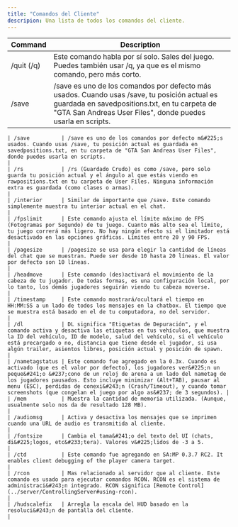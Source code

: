 ```yaml
---
title: "Comandos del Cliente"
descripion: Una lista de todos los comandos del cliente.
---
```


| Command        | Description                                                                                                                                                                                                                                                                                                          |
| -------------- | -------------------------------------------------------------------------------------------------------------------------------------------------------------------------------------------------------------------------------------------------------------------------------------------------------------------- |
| /quit (/q)     | Este comando habla por sí solo. Sales del juego. Puedes también usar /q, ya que es el mismo comando, pero más corto.                                                                                                                                                                                                 |
| /save          | /save es uno de los comandos por defecto más usados. Cuando usas /save, tu posición actual es guardada en savedpositions.txt, en tu carpeta de "GTA San Andreas User Files", donde puedes usarla en scripts.                                                                             |
```suggestion
| /save          | /save es uno de los comandos por defecto m&#225;s usados. Cuando usas /save, tu posición actual es guardada en savedpositions.txt, en tu carpeta de "GTA San Andreas User Files", donde puedes usarla en scripts.                                                                             |
| /rs            | /rs (Guardado Crudo) es como /save, pero solo guarda tu posición actual y el ángulo al que estás viendo en rawpositions.txt en tu carpeta de User Files. Ninguna información extra es guardada (como clases o armas).                                                                                                                    |
| /interior      | Similar de importante que /save. Este comando simplemente muestra tu interior actual en el chat.                                                                                                                                                                                                                            |
| /fpslimit      | Este comando ajusta el límite máximo de FPS (Fotogramas por Segundo) de tu juego. Cuanto más alto sea el límite, tu juego correrá más ligero. No hay ningún efecto si el limitador está desactivado en las opciones gráficas. Límites entre 20 y 90 FPS.                                                                                        |
| /pagesize      | /pagesize se usa para elegir la cantidad de líneas del chat que se muestran. Puede ser desde 10 hasta 20 líneas. El valor por defecto son 10 líneas.                                                                                                                                                                            |
| /headmove      | Este comando (des)activará el movimiento de la cabeza de tu jugador. De todas formas, es una configuración local, por lo tanto, los demás jugadores seguirán viendo tu cabeza moverse.                                                                                                                                                                    |
| /timestamp     | Este comando mostrará/ocultará el tiempo en HH:MM:SS a un lado de todos los mensajes en la chatbox. El tiempo que se muestra está basado en el de tu computadora, no del servidor.                                                                                                                                                                     |
| /dl            | DL significa "Etiquetas de Depuración", y el comando activa y desactiva las etiquetas en tus vehículos, que muestra la ID del vehículo, ID de modelo, salud del vehículo, si el vehículo está precargado o no, distancia que tiene desde el jugador, si usa algún trailer, asientos libres, posición actual y posición de spawn.                                                                    |
| /nametagstatus | Este comando fue agregado en la 0.3x. Cuando es activado (que es el valor por defecto), los jugadores ver&#225;n un peque&#241;o &#237;cono de un reloj de arena a un lado del nametag de los jugadores pausados. Esto incluye minimizar (Alt+TAB), pausar al menu (ESC), perdidas de conexi&#243;n (Crash/Timeout), y cuando tomar screenshots (que congelan el juego por algo as&#237; de 3 segundos). |
| /mem           | Muestra la cantidad de memoria utilizada. (Aunque, usualmente solo nos da de resultado 128 MB).                                                                                                                                                                                                                                 |
| /audiomsg      | Activa y desactiva los mensajes que se imprimen cuando una URL de audio es transmitida al cliente.                                                                                                                                                                                                                                         |
| /fontsize      | Cambia el tama&#241;o del texto del UI (chats, di&#225;logos, etc&#233;tera). Valores v&#225;lidos de -3 a 5.                                                                                                                                                                                                                                     |
| /ctd           | Este comando fue agregando en SA:MP 0.3.7 RC2. It enables client debugging of the player camera target.                                                                                                                                                                                                                  |
| /rcon          | Mas relacionado al servidor que al cliente. Este comando es usado para ejecutar comandos RCON. RCON es el sistema de administraci&#243;n integrado. RCON significa [Remote Control](../server/ControllingServer#using-rcon).                                                                                                      |
| /hudscalefix   | Arregla la escala del HUD basado en la resoluci&#243;n de pantalla del cliente.                                                                                                                                                                                                                                                               |
